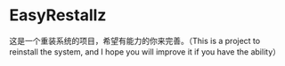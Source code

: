 # EasyRestallz
这是一个重装系统的项目，希望有能力的你来完善。（This is a project to reinstall the system, and I hope you will improve it if you have the ability）
